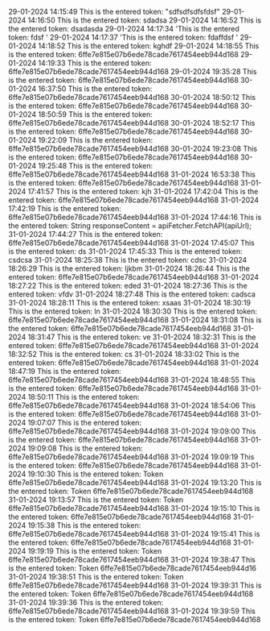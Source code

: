29-01-2024 14:15:49     This is the entered token: "sdfsdfsdfsfdsf"
29-01-2024 14:16:50		This is the entered token: sdadsa
29-01-2024 14:16:52		This is the entered token: dsadasda
29-01-2024 14:17:34		 'This is the entered token: fdsf '
29-01-2024 14:17:37		 'This is the entered token: fdaffdsf '
29-01-2024 14:18:52		This is the entered token: kghdf
29-01-2024 14:18:55		This is the entered token: 6ffe7e815e07b6ede78cade7617454eeb944d168
29-01-2024 14:19:33		This is the entered token: 6ffe7e815e07b6ede78cade7617454eeb944d168
29-01-2024 19:35:28		This is the entered token: 6ffe7e815e07b6ede78cade7617454eeb944d168
30-01-2024 16:37:50		This is the entered token: 6ffe7e815e07b6ede78cade7617454eeb944d168
30-01-2024 18:50:12		This is the entered token: 6ffe7e815e07b6ede78cade7617454eeb944d168
30-01-2024 18:50:59		This is the entered token: 6ffe7e815e07b6ede78cade7617454eeb944d168
30-01-2024 18:52:17		This is the entered token: 6ffe7e815e07b6ede78cade7617454eeb944d168
30-01-2024 19:22:09		This is the entered token: 6ffe7e815e07b6ede78cade7617454eeb944d168
30-01-2024 19:23:08		This is the entered token: 6ffe7e815e07b6ede78cade7617454eeb944d168
30-01-2024 19:25:48		This is the entered token: 6ffe7e815e07b6ede78cade7617454eeb944d168
31-01-2024 16:53:38		This is the entered token: 6ffe7e815e07b6ede78cade7617454eeb944d168
31-01-2024 17:41:57		This is the entered token: kjh
31-01-2024 17:42:04		This is the entered token: 6ffe7e815e07b6ede78cade7617454eeb944d168
31-01-2024 17:42:19		This is the entered token: 6ffe7e815e07b6ede78cade7617454eeb944d168
31-01-2024 17:44:16		This is the entered token:         String responseContent = apiFetcher.FetchAPI(apiUrl); 
31-01-2024 17:44:27		This is the entered token: 6ffe7e815e07b6ede78cade7617454eeb944d168
31-01-2024 17:45:07		This is the entered token: ds
31-01-2024 17:45:33		This is the entered token: csdcsa
31-01-2024 18:25:38		This is the entered token: cdsc
31-01-2024 18:26:29		This is the entered token: ljkbm
31-01-2024 18:26:44		This is the entered token: 6ffe7e815e07b6ede78cade7617454eeb944d168
31-01-2024 18:27:22		This is the entered token: eded
31-01-2024 18:27:36		This is the entered token: vfdv
31-01-2024 18:27:48		This is the entered token: cadsca
31-01-2024 18:28:11		This is the entered token: xsaas
31-01-2024 18:30:19		This is the entered token: ln
31-01-2024 18:30:30		This is the entered token: 6ffe7e815e07b6ede78cade7617454eeb944d168
31-01-2024 18:31:08		This is the entered token: 6ffe7e815e07b6ede78cade7617454eeb944d168
31-01-2024 18:31:47		This is the entered token: ve
31-01-2024 18:32:31		This is the entered token: 6ffe7e815e07b6ede78cade7617454eeb944d168
31-01-2024 18:32:52		This is the entered token: cs
31-01-2024 18:33:02		This is the entered token: 6ffe7e815e07b6ede78cade7617454eeb944d168
31-01-2024 18:47:19		This is the entered token: 6ffe7e815e07b6ede78cade7617454eeb944d168
31-01-2024 18:48:55		This is the entered token: 6ffe7e815e07b6ede78cade7617454eeb944d168
31-01-2024 18:50:11		This is the entered token: 6ffe7e815e07b6ede78cade7617454eeb944d168
31-01-2024 18:54:06		This is the entered token: 6ffe7e815e07b6ede78cade7617454eeb944d168
31-01-2024 19:07:07		This is the entered token: 6ffe7e815e07b6ede78cade7617454eeb944d168
31-01-2024 19:09:00		This is the entered token: 6ffe7e815e07b6ede78cade7617454eeb944d168
31-01-2024 19:09:08		This is the entered token: 6ffe7e815e07b6ede78cade7617454eeb944d168
31-01-2024 19:09:19		This is the entered token: 6ffe7e815e07b6ede78cade7617454eeb944d168
31-01-2024 19:10:30		This is the entered token: Token 6ffe7e815e07b6ede78cade7617454eeb944d168
31-01-2024 19:13:20		This is the entered token: Token 6ffe7e815e07b6ede78cade7617454eeb944d168
31-01-2024 19:13:57		This is the entered token: Token 6ffe7e815e07b6ede78cade7617454eeb944d168
31-01-2024 19:15:10		This is the entered token: 6ffe7e815e07b6ede78cade7617454eeb944d168
31-01-2024 19:15:38		This is the entered token: 6ffe7e815e07b6ede78cade7617454eeb944d168
31-01-2024 19:15:41		This is the entered token: 6ffe7e815e07b6ede78cade7617454eeb944d168
31-01-2024 19:19:19		This is the entered token: Token 6ffe7e815e07b6ede78cade7617454eeb944d168
31-01-2024 19:38:47		This is the entered token: Token 6ffe7e815e07b6ede78cade7617454eeb944d16
31-01-2024 19:38:51		This is the entered token: Token 6ffe7e815e07b6ede78cade7617454eeb944d168
31-01-2024 19:39:31		This is the entered token: Token 6ffe7e815e07b6ede78cade7617454eeb944d168
31-01-2024 19:39:36		This is the entered token: 6ffe7e815e07b6ede78cade7617454eeb944d168
31-01-2024 19:39:59		This is the entered token: Token 6ffe7e815e07b6ede78cade7617454eeb944d168

